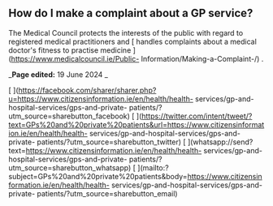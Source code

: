 ##  How do I make a complaint about a GP service?

The Medical Council protects the interests of the public with regard to
registered medical practitioners and [ handles complaints about a medical
doctor's fitness to practise medicine ](https://www.medicalcouncil.ie/Public-
Information/Making-a-Complaint-/) .

_**Page edited:** 19 June 2024 _

[
](https://facebook.com/sharer/sharer.php?u=https://www.citizensinformation.ie/en/health/health-
services/gp-and-hospital-services/gps-and-private-
patients/?utm_source=sharebutton_facebook) [
](https://twitter.com/intent/tweet/?text=GPs%20and%20private%20patients&url=https://www.citizensinformation.ie/en/health/health-
services/gp-and-hospital-services/gps-and-private-
patients/?utm_source=sharebutton_twitter) [
](whatsapp://send?text=https://www.citizensinformation.ie/en/health/health-
services/gp-and-hospital-services/gps-and-private-
patients/?utm_source=sharebutton_whatsapp) [
](mailto:?subject=GPs%20and%20private%20patients&body=https://www.citizensinformation.ie/en/health/health-
services/gp-and-hospital-services/gps-and-private-
patients/?utm_source=sharebutton_email) [ ](javascript:void\(0\))
